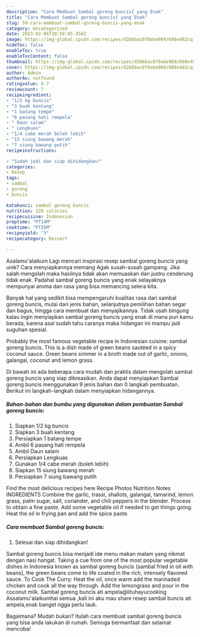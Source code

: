 ```yaml
---
description: "Cara Membuat Sambal goreng buncis{ yang Enak"
title: "Cara Membuat Sambal goreng buncis{ yang Enak"
slug: 59-cara-membuat-sambal-goreng-buncis-yang-enak
category: Uncategorized
date: 2023-02-06T20:58:05.456Z
image: https://img-global.cpcdn.com/recipes/d2b6bac070abe969/680x482cq70/sambal-goreng-buncis-foto-resep-utama.jpg
hideToc: false
enableToc: true
enableTocContent: false
thumbnail: https://img-global.cpcdn.com/recipes/d2b6bac070abe969/680x482cq70/sambal-goreng-buncis-foto-resep-utama.jpg
cover: https://img-global.cpcdn.com/recipes/d2b6bac070abe969/680x482cq70/sambal-goreng-buncis-foto-resep-utama.jpg
author: Admin
authorAv: notfound
ratingvalue: 4.7
reviewcount: 7
recipeingredient:
- "1/2 kg buncis"
- "3 buah kentang"
- "1 batang tempe"
- "6 pasang hati rempela"
- " Daun salam"
- " Lengkuas"
- "1/4 cabe merah boleh lebih"
- "15 siung bawang merah"
- "7 siung bawang putih"
recipeinstructions:

- "Sudah jadi dan siap dihidangkan!"
categories:
- Resep
tags:
- sambal
- goreng
- buncis

katakunci: sambal goreng buncis 
nutrition: 228 calories
recipecuisine: Indonesian
preptime: "PT14M"
cooktime: "PT35M"
recipeyield: "3"
recipecategory: Dessert

---
```



Asalamu'alaikum Lagi mencari inspirasi resep sambal goreng buncis yang unik? Cara menyiapkannya memang Agak susah-susah gampang. Jika salah mengolah maka hasilnya tidak akan memuaskan dan justru cenderung tidak enak. Padahal sambal goreng buncis yang enak selayaknya mempunyai aroma dan rasa yang bisa memancing selera kita.


Banyak hal yang sedikit bisa mempengaruhi kualitas rasa dari sambal goreng buncis, mulai dari jenis bahan, selanjutnya pemilihan bahan segar dan bagus, hingga cara membuat dan menyajikannya. Tidak usah bingung kalau ingin menyiapkan sambal goreng buncis yang enak di mana pun kamu berada, karena asal sudah tahu caranya maka hidangan ini mampu jadi suguhan spesial.

Probably the most famous vegetable recipe in Indonesian cuisine: sambal goreng buncis. This is a dish made of green beans sautéed in a spicy coconut sauce. Green beans simmer in a broth made out of garlic, onions, galangal, coconut and lemon grass.


Di bawah ini ada beberapa cara mudah dan praktis dalam mengolah sambal goreng buncis yang siap dikreasikan. Anda dapat menyiapkan Sambal goreng buncis menggunakan 9 jenis bahan dan 0 langkah pembuatan. Berikut ini langkah-langkah dalam menyiapkan hidangannya.

<!--inarticleads1-->

##### Bahan-bahan dan bumbu yang digunakan dalam pembuatan Sambal goreng buncis:

1. Siapkan 1/2 kg buncis
1. Siapkan 3 buah kentang
1. Persiapkan 1 batang tempe
1. Ambil 6 pasang hati rempela
1. Ambil  Daun salam
1. Persiapkan  Lengkuas
1. Gunakan 1/4 cabe merah (boleh lebih)
1. Siapkan 15 siung bawang merah
1. Persiapkan 7 siung bawang putih


Find the most delicious recipes here Recipe Photos Nutrition Notes INGREDIENTS Combine the garlic, trassi, shallots, galangal, tamarind, lemon grass, palm sugar, salt, coriander, and chili peppers in the blender. Process to obtain a fine paste. Add some vegetable oil if needed to get things going. Heat the oil in frying pan and add the spice paste. 

<!--inarticleads2-->

##### Cara membuat Sambal goreng buncis:


1. Selesai dan siap dihidangkan!

Sambal goreng buncis bisa menjadi ide menu makan malam yang nikmat dengan nasi hangat. Taking a cue from one of the most popular vegetable dishes in Indonesia known as sambal goreng buncis (sambal fried in oil with beans), the green beans come to life coated in the rich, intensely flavored sauce. To Cook The Curry: Heat the oil, once warm add the marinaded chicken and cook all the way through. Add the lemongrass and pour in the coconut milk. Sambal goreng buncis ati ampela@lituhayucooking Assalamu&#39;alaikumhai semua ,kali ini aku mau share resep sambal buncis ati ampela,enak banget ngga perlu lauk. 

Bagaimana? Mudah bukan? Itulah cara membuat sambal goreng buncis yang bisa anda lakukan di rumah. Semoga bermanfaat dan selamat mencoba!
